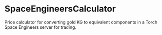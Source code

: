 # SpaceEngineersCalculator
Price calculator for converting gold KG to equivalent components in a Torch Space Engineers server for trading.
